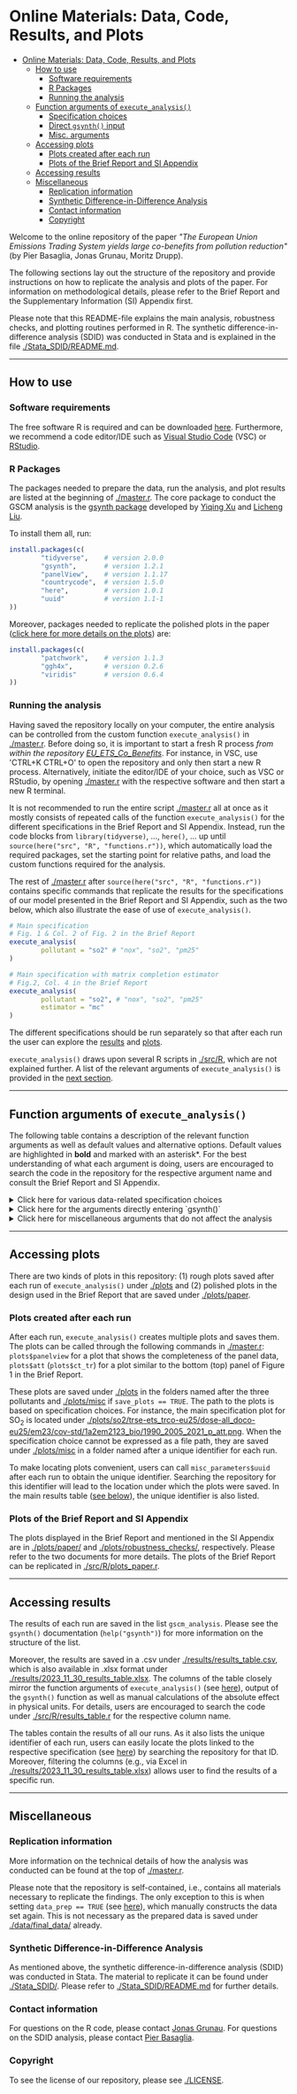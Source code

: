 # Online Materials: Data, Code, Results, and Plots

- [Online Materials: Data, Code, Results, and Plots](#online-materials-data-code-results-and-plots)
  - [How to use](#how-to-use)
    - [Software requirements](#software-requirements)
    - [R Packages](#r-packages)
    - [Running the analysis](#running-the-analysis)
  - [Function arguments of `execute_analysis()`](#function-arguments-of-execute_analysis)
    - [Specification choices](#specification-choices)
    - [Direct `gsynth()` input](#direct-gsynth-input)
    - [Misc. arguments](#misc-arguments)
  - [Accessing plots](#accessing-plots)
    - [Plots created after each run](#plots-created-after-each-run)
    - [Plots of the Brief Report and SI Appendix](#plots-of-the-brief-report-and-si-appendix)
  - [Accessing results](#accessing-results)
  - [Miscellaneous](#miscellaneous)
    - [Replication information](#replication-information)
    - [Synthetic Difference-in-Difference Analysis](#synthetic-difference-in-difference-analysis)
    - [Contact information](#contact-information)
    - [Copyright](#copyright)

Welcome to the online repository of the paper *"The European Union Emissions Trading System yields large co-benefits from pollution reduction"* (by Pier Basaglia, Jonas Grunau, Moritz Drupp).

The following sections lay out the structure of the repository and provide instructions on how to replicate the analysis and plots of the paper. For information on methodological details, please refer to the Brief Report and the Supplementary Information (SI) Appendix first.

Please note that this README-file explains the main analysis, robustness checks, and plotting routines performed in R. The synthetic difference-in-difference analysis (SDID) was conducted in Stata and is explained in the file [./Stata_SDID/README.md](./Stata_SDID/README.md).

---

## How to use

### Software requirements

The free software R is required and can be downloaded [here](https://www.r-project.org/). Furthermore, we recommend a code editor/IDE such as [Visual Studio Code](https://code.visualstudio.com/download) (VSC) or [RStudio](https://posit.co/downloads/).

### R Packages

The packages needed to prepare the data, run the analysis, and plot results are listed at the beginning of [./master.r](./master.r). The core package to conduct the GSCM analysis is the [gsynth package](https://yiqingxu.org/packages/gsynth/index.html) developed by [Yiqing Xu](https://yiqingxu.org/) and [Licheng Liu](https://polisci.mit.edu/people/licheng-liu).

To install them all, run:

```R
install.packages(c(
        "tidyverse",    # version 2.0.0
        "gsynth",       # version 1.2.1
        "panelView",    # version 1.1.17
        "countrycode",  # version 1.5.0
        "here",         # version 1.0.1
        "uuid"          # version 1.1-1
))
```

Moreover, packages needed to replicate the polished plots in the paper ([click here for more details on the plots](#accessing-plots)) are:

```R
install.packages(c(
        "patchwork",    # version 1.1.3
        "ggh4x",        # version 0.2.6
        "viridis"       # version 0.6.4
))
```

### Running the analysis

Having saved the repository locally on your computer, the entire analysis can be controlled from the custom function `execute_analysis()` in [./master.r](./master.r). Before doing so, it is important to start a fresh R process *from within the repository [EU_ETS_Co_Benefits](https://github.com/ccs282/EU_ETS_Co_Benefits.git)*. For instance, in VSC, use 'CTRL+K CTRL+O' to open the repository and only then start a new R process. Alternatively, initiate the editor/IDE of your choice, such as VSC or RStudio, by opening [./master.r](./master.r) with the respective software and then start a new R terminal.

It is not recommended to run the entire script [./master.r](./master.r) all at once as it mostly consists of repeated calls of the function `execute_analysis()` for the different specifications in the Brief Report and SI Appendix. Instead, run the code blocks from `library(tidyverse)`, $\ldots$, `here()`, $\ldots$ up until `source(here("src", "R", "functions.r"))`, which automatically load the required packages, set the starting point for relative paths, and load the custom functions required for the analysis.

The rest of [./master.r](./master.r) after `source(here("src", "R", "functions.r"))` contains specific commands that replicate the results for the specifications of our model presented in the Brief Report and SI Appendix, such as the two below, which also illustrate the ease of use of `execute_analysis()`.

```R
# Main specification
# Fig. 1 & Col. 2 of Fig. 2 in the Brief Report
execute_analysis(
        pollutant = "so2" # "nox", "so2", "pm25"
)

# Main specification with matrix completion estimator
# Fig.2, Col. 4 in the Brief Report
execute_analysis(
        pollutant = "so2", # "nox", "so2", "pm25"
        estimator = "mc"
)
```

The different specifications should be run separately so that after each run the user can explore the [results](#accessing-results) and [plots](#accessing-plots).

`execute_analysis()` draws upon several R scripts in [./src/R](https://github.com/ccs282/EU_ETS_Co_Benefits/tree/main/src/R), which are not explained further. A list of the relevant arguments of `execute_analysis()` is provided in the [next section](#function-arguments-of-execute_analysis).

---

## Function arguments of `execute_analysis()`

The following table contains a description of the relevant function arguments as well as default values and alternative options. Default values are highlighted in **bold** and marked with an asterisk*. For the best understanding of what each argument is doing, users are encouraged to search the code in the repository for the respective argument name and consult the Brief Report and SI Appendix.

<details>
<summary> Click here for various data-related specification choices </summary>

### Specification choices

| Argument |  Description | Values |
| --- |  --- | --- |
| `pollutant` | The pollutant to consider in the analysis. | `"so2"` `"pm25"` `"nox"` |
| `main_data` | The main data source to use for the analysis. `"emep23/un"` chooses EMEP (v2023; v2021 for the UK, see SI Appendix) data as in our main specification. `"edgar"` chooses EDGAR data as in our robustness check. | `"edgar"` **`"emep23/un"`*** |
| `ets_start_year` | Sets the start year of the EU ETS, i.e., the beginning of the treatment. | `2002:2008`; **`2005`*** |
| `year_first` | The first year to consider in the analysis. EMEP data starts in 1990, whereas EDGAR data starts in 1970. | `1970:1995`; **`1990`*** |
| `year_last` | The last year to consider in the analysis. EMEP data is available until 2021, whereas EDGAR ends in 2018. | `2018:2021`; **`2021`*** |
| `treat_countries` | Sets the pool of treated countries. Can be one of the country groups listed or a vector of country names. For definitions of the country groups, check the script [./src/R/vectors_df.r](./src/R/vectors_df.r). | `"ets_countries"` `"eu28_countries"` **`"eu25_countries"`*** `"eu15_countries"` `"eu10_countries"` `"sdid_countries"` |
| `treat_sectors` | Determines which treated sectors to analyze. `"ets_sectors"` considers all treated sectors available in the data. Also possible to choose only certain sectors. | **`"ets_sectors"`*** `"energy_sectors"` `"metals_sectors"` `"minerals_sectors"` `"chemicals_sectors"` `"paper_sectors"` |
| `donor_countries` | Countries to include in the donor pool. Same country groups (or country name vectors) as in `treat_countries` possible. `"same_as_treat"` chooses the same countries as are specified in `treat_countries`. | `"ets_countries"` `"eu28_countries"` `"eu25_countries"` `"eu10_countries"` `"eu15_countries"` `"sdid_countries"` **`"same_as_treat"`*** |
| `donor_sectors` | The sectors to contribute to the units in the donor pool. For the current analysis, `"all_available"` chooses all non-ETS-regulated sectors. Also possible to insert a vector of sector codes. | **`"all_available"`*** |
| `leave_one_out` | Set to `TRUE` if one conducts a leave-one-out test. | `TRUE` **`FALSE`*** |
| `country_to_leave_out` | Only relevant when `leave_one_out == TRUE`. The country to leave out in the analysis. Provide a vector of country names. | (see Description) |
| `include_1a2` | Only relevant when `main_data == "edgar"` as there is no data on the sub-sectors of 1.A.2 in EDGAR (see SI Appendix). Determines whether and how to include data of the sector 1.A.2 when using EDGAR data. `"emep21+23/un"` uses EMEP data (2023 version; 2021 version for the UK) of 1.A.2 to calculate the share of each sub-sector within 1.A.2 for each country and year. The shares are then used to split the EDGAR data on 1.A.2 into the sub-sectors of 1.A.2. `"edgar_fully_treated"` considers the full sector 1.A.2 as treated, whereas `"edgar_fully_control"` considers the full sector 1.A.2 as control. `"no"` does not include the sector 1.A.2 in the analysis. | `"no"` `"edgar_fully_treated"` `"edgar_fully_control"` **`"emep21+23/un"`*** |
| `include_bio` | Only relevant when `main_data == "edgar"`. Determines whether to include bio emissions data. | **`"yes"`*** `"no"` |
| `include_uk` | Determines whether to include UK data. The 2023 version of EMEP does not contain UK data. When choosing `main_data == "emep23/un"`, UK data is taken from the 2021 version of EMEP. | **`TRUE`*** `FALSE` |
| `include_aviation` | Determines whether to include aviation data. The sector has only been regulated since 2012. In our main specification, the sector contributes to the control units (as in Bayer & Aklin, 2020 to the best of our knowledge). In a robustness check, we exclude it from the analysis. | **`"control"`*** `"exclude"` |
| `balanced_panel` | Determines whether to use a balanced panel. | `TRUE` **`FALSE`*** |
| `gaps_in_years` | Determines how to handle gaps in the data, e.g., missing data for the year 2015 for the unit France-regulated (hypothetically). `"interpolate"` interpolates the missing data points if only one year is missing. `"drop"` drops the unit from the analysis. | **`"interpolate"`*** `"drop"` |
| `treatment_timing` | Determines whether to allow staggered treatment timing. In our main approach, we set it to `"common"`, meaning that `"ets_start_year` determines the start year of the treatment for all countries. When choosing `"staggered"`, the start year of the treatment for each country is determined by when the country joined the EU ETS. | `"staggered"` **`"common"`*** |
| `ensure_common` | Only relevant when `"treatment_timing" == "common"`. If `"ensure_common" == TRUE`, countries that are not yet regulated in the year equal to `"ets_start_year"` are dropped. In our sample (EU-25), which we adopt from Bayer & Aklin (2020), no countries are dropped - neither for `"ets_start_year" = 2005` nor for `"ets_start_year" = 2008` as they all joined at the beginning of the EU ETS. | **`TRUE`*** `FALSE` |
| `damage_est_source` | The source of the social costs of pollution estimates. `"uba_eu_27` uses the EU-27 estimates mentioned in the SI Appendix. `"uba_germany_3_1"` applies cost estimates for Germany to all countries ([see here](https://www.umweltbundesamt.de/en/publikationen/methodological-convention-31-for-the-assessment-of)). | `"uba_germany_3_1"` **`"uba_eu_27"`*** |
| `per_capita_emissions` | Determines whether to use per capita emissions data. | `TRUE` **`FALSE`*** |
| `per_capita_gdp` | Determines whether to use per capita GDP data (not as an additional covariate but for the main covariates log(GDP) and log(GDP)$^2$). | `TRUE` **`FALSE`*** |
| `gdp` | Determines the type of GDP data to use. | **`"constant"`*** `"current"` |
</details>

<details>
<summary> Click here for the arguments directly entering `gsynth()` </summary>
### Direct `gsynth()` input

| Argument |  Description | Values |
| --- |  --- | --- |
| `estimator` | The estimator to use for the GSCM. Entering `gsynth()` through its `estimator` argument. | **`"ife"`*** `"mc"` |
| `covariates` | The covariates to include in the IFE model (see SI Appendix). `"standard"` includes log(GDP) and log(GDP)$^2$ (as in Bayer & Aklin, 2020). `"none"` lets the IFE model run without any covariates. The other four options add one more variable to the `"standard"` version, respectively, namely population, GDP per capita, renewable electricity capacity, and a dummy for carbon pricing schemes (see SI Appendix). Entering `gsynth()` through its `formula` argument. | **`"standard"`*** `"population"` `"gdp_pc"` `"renew_elec"` `"carbon_pricing_dummy"` `"none"` |
| `cv` | Determines whether to use the cross-validation procedure to choose the optimal number of factors. See `r` description for more details. Entering `gsynth()` through its `CV` argument. | **`TRUE`*** `FALSE` |
| `r` | Number of factors. If `cv == TRUE`, the cross-validation procedure will select the optimal number of factors from `r` to 5 (`gsynth()` documentation). If `cv == FALSE`, the number of factors will be set to `r`. Entering `gsynth()` through its `r` argument. | (integer), **`0`*** |
| `criterion` | The criterion to use when determining the number of factors. Entering `gsynth()` through its `criterion` argument. | **`"mspe"`*** `"pc"` |
| `inference_type` | The type of inference to use. `"choose"` selects `"parametric"` when the number of treated units is too small ($N_{Tr} \leq 40$) as recommended [in the gsynth tutorial](https://yiqingxu.org/packages/gsynth/articles/tutorial.html) and `"nonparametric"` otherwise. Entering `gsynth()` through its `inference` argument. | `"parametric"` `"nonparametric"` **`"choose"`*** |
| `alpha` | Sets the significance level. Entering `gsynth()` through its `alpha` argument. | $[0, 1]$; **`0.05`*** |
| `min_t0` | The minimum number of pre-treatment years, $T_0$. Entering `gsynth()` through its `min.T0` argument. | (integer); **`7`*** |
</details>

<details>
<summary> Click here for miscellaneous arguments that do not affect the analysis </summary>

### Misc. arguments

| Argument |  Description | Values |
| --- |  --- | --- |
| `prep_data` | Determines whether the data for the analysis shall be prepared from scratch or read from a csv. Setting it to `TRUE` requires downloading two large data sets. First, download [EMEP21](https://sdi.eea.europa.eu/catalogue/srv/api/records/22accc6a-dfbd-4ed0-9c38-d0b51f86a81a) and save it under [./data/pollution/emep/CLRTAP_NVFR14_V21_GF.csv](./data/pollution/emep/CLRTAP_NVFR14_V21_GF.csv). Second, download [EMEP23](https://sdi.eea.europa.eu/catalogue/srv/api/records/2999364f-be52-4012-b4fd-f98e2cc8fab6?language=all) and save it under [./data/pollution/emep/CLRTAP_NVFR19_V23_1_GF_csv.csv](./data/pollution/emep/CLRTAP_NVFR19_V23_1_GF_csv.csv). | `TRUE` **`FALSE`*** |
| `write_files` | Only relevant when `prep_data == TRUE`. Determines whether the prepared data sets shall be saved as .csv. | `TRUE` **`FALSE`*** |
| `save_plots` | Determines whether to save plots under [./plots/](https://github.com/ccs282/EU_ETS_Co_Benefits/tree/main/plots). | **`TRUE`*** `FALSE` |
| `annotate_plots` | Determines how to annotate plots (not the polished paper plots under [./plots/paper/](https://github.com/ccs282/EU_ETS_Co_Benefits/tree/main/plots/paper) but the plots displayed after each run when calling `plots$att` and `plots$ct_tr`). `"att"` inserts the average ATT into the Figure, while `"no"` provides no annotation. | **`"att"`*** `"no"` |
| `show_lines` | Determines which lines to show in the plots post-analysis when running `plots$ct_tr`. `"tr"` `"ct"`, and `"co"` refer to treated, counterfactual, and control units, respectively. | `"ct"` `"co"` `"tr"`; **`c("tr", "ct")`*** |
| `conduct_analysis` | Determines whether to conduct the GSCM analysis. If `FALSE`, `execute_analysis()` will only prepare the data. | **`TRUE`*** `FALSE` |
| `write_results_table` | Determines whether to write the results tables under [./results](https://github.com/ccs282/EU_ETS_Co_Benefits/tree/main/results). See [here](#accessing-results) for more information. | **`TRUE`*** `FALSE` |
</details>

---

## Accessing plots

There are two kinds of plots in this repository: (1) rough plots saved after each run of `execute_analysis()` under [./plots](https://github.com/ccs282/EU_ETS_Co_Benefits/tree/main/plots) and (2) polished plots in the design used in the Brief Report that are saved under [./plots/paper](https://github.com/ccs282/EU_ETS_Co_Benefits/tree/main/plots/paper).

### Plots created after each run

After each run, `execute_analysis()` creates multiple plots and saves them. The plots can be called through the following commands in [./master.r](https://github.com/ccs282/EU_ETS_Co_Benefits/blob/main/master.r): `plots$panelview` for a plot that shows the completeness of the panel data, `plots$att` (`plots$ct_tr`) for a plot similar to the bottom (top) panel of Figure 1 in the Brief Report.

These plots are saved under [./plots](https://github.com/ccs282/EU_ETS_Co_Benefits/tree/main/plots) in the folders named after the three pollutants and [./plots/misc](https://github.com/ccs282/EU_ETS_Co_Benefits/tree/main/plots/misc) if `save_plots == TRUE`. The path to the plots is based on specification choices. For instance, the main specification plot for SO$_2$ is located under [./plots/so2/trse-ets_trco-eu25/dose-all_doco-eu25/em23/cov-std/1a2em2123_bio/1990_2005_2021_p_att.png](https://github.com/ccs282/EU_ETS_Co_Benefits/blob/main/plots/so2/trse-ets_trco-eu25/dose-all_doco-eu25/em23/cov-std/1a2em2123_bio/1990_2005_2021_p_att.png). When the specification choice cannot be expressed as a file path, they are saved under [./plots/misc](https://github.com/ccs282/EU_ETS_Co_Benefits/tree/main/plots/misc) in a folder named after a unique identifier for each run.

To make locating plots convenient, users can call `misc_parameters$uuid` after each run to obtain the unique identifier. Searching the repository for this identifier will lead to the location under which the plots were saved. In the main results table ([see below](#accessing-results)), the unique identifier is also listed.

### Plots of the Brief Report and SI Appendix

The plots displayed in the Brief Report and mentioned in the SI Appendix are in [./plots/paper/](https://github.com/ccs282/EU_ETS_Co_Benefits/tree/main/plots/paper) and [./plots/robustness_checks/](https://github.com/ccs282/EU_ETS_Co_Benefits/tree/main/plots/robustness_checks), respectively. Please refer to the two documents for more details. The plots of the Brief Report can be replicated in [./src/R/plots_paper.r](./src/R/plots_paper.r).

---

## Accessing results

The results of each run are saved in the list `gscm_analysis`. Please see the `gsynth()` documentation (`help("gsynth")`) for more information on the structure of the list.

Moreover, the results are saved in a .csv under [./results/results_table.csv](./results/results_table.csv), which is also available in .xlsx format under [./results/2023_11_30_results_table.xlsx](./results/2023_11_30_results_table.xlsx). The columns of the table closely mirror the function arguments of `execute_analysis()` (see [here](#function-arguments-of-execute_analysis)), output of the `gsynth()` function as well as manual calculations of the absolute effect in physical units. For details, users are encouraged to search the code under [./src/R/results_table.r](./src/R/results_table.r) for the respective column name.

The tables contain the results of all our runs. As it also lists the unique identifier of each run, users can easily locate the plots linked to the respective specification (see [here](#plots-created-after-each-run)) by searching the repository for that ID. Moreover, filtering the columns (e.g., via Excel in [./results/2023_11_30_results_table.xlsx](./results/2023_11_30_results_table.xlsx)) allows user to find the results of a specific run.

---

## Miscellaneous

### Replication information

More information on the technical details of how the analysis was conducted can be found at the top of [./master.r](./master.r).

Please note that the repository is self-contained, i.e., contains all materials necessary to replicate the findings. The only exception to this is when setting `data_prep == TRUE` (see [here](#misc-arguments)), which manually constructs the data set again. This is not necessary as the prepared data is saved under [./data/final_data/](https://github.com/ccs282/EU_ETS_Co_Benefits/tree/main/data/final_data) already.

### Synthetic Difference-in-Difference Analysis

As mentioned above, the synthetic difference-in-difference analysis (SDID) was conducted in Stata. The material to replicate it can be found under [./Stata_SDID/](https://github.com/ccs282/EU_ETS_Co_Benefits/tree/main/Stata_SDID). Please refer to [./Stata_SDID/README.md](./Stata_SDID/README.md) for further details.

### Contact information

For questions on the R code, please contact [Jonas Grunau](mailto:jonas.sebastian.grunau@uni-hamburg.de). For questions on the SDID analysis, please contact [Pier Basaglia](mailto:piero.basaglia@uni-hamburg.de).

### Copyright

To see the license of our repository, please see [./LICENSE](./LICENSE).
